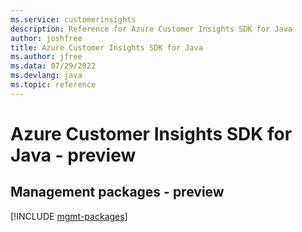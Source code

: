 ```yaml
---
ms.service: customerinsights
description: Reference for Azure Customer Insights SDK for Java
author: joshfree
title: Azure Customer Insights SDK for Java
ms.author: jfree
ms.data: 07/29/2022
ms.devlang: java
ms.topic: reference
---
```

# Azure Customer Insights SDK for Java - preview

## Management packages - preview
[!INCLUDE [mgmt-packages](customer-insights-mgmt-index.md)]